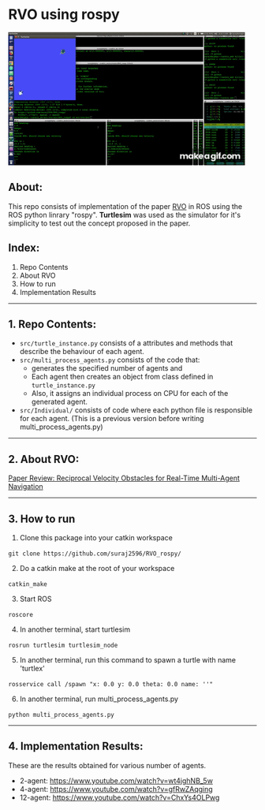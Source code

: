 # RVO using rospy
![](https://github.com/suraj2596/RVO_rospy/blob/master/repo_support_files/2_agents.gif?raw=true)

## About:
This repo consists of implementation of the paper [RVO]() in ROS using the ROS python linrary "rospy". **Turtlesim** was used as the simulator for it's simplicity to test out the concept proposed in the paper.

## Index:
1. Repo Contents
2. About RVO
3. How to run
4. Implementation Results

---

## 1. Repo Contents:
- `src/turtle_instance.py` consists of a attributes and methods that describe the behaviour of each agent.
- `src/multi_process_agents.py` consists of the code that:
  - generates the specified number of agents and
  - Each agent then creates an object from class defined in `turtle_instance.py`
  - Also, it assigns an individual process on CPU for each of the generated agent.
- `src/Individual/` consists of code where each python file is responsible for each agent. (This is a previous version before writing multi_process_agents.py)

---

## 2. About RVO:

[Paper Review: Reciprocal Velocity Obstacles for Real-Time Multi-Agent Navigation](https://medium.com/@suraj2596/paper-review-reciprocal-velocity-obstacles-for-real-time-multi-agent-navigation-aaf6adbedefd)

---

## 3. How to run
1. Clone this package into your catkin workspace

`git clone https://github.com/suraj2596/RVO_rospy/`

2. Do a catkin make at the root of your workspace

`catkin_make`

3. Start ROS

`roscore`

4. In another terminal, start turtlesim

`rosrun turtlesim turtlesim_node`

5. In another terminal, run this command to spawn a turtle with name 'turtlex'

`rosservice call /spawn "x: 0.0 y: 0.0 theta: 0.0 name: ''"`

6. In another terminal, run multi_process_agents.py

`python multi_process_agents.py`


---
## 4. Implementation Results:

These are the results obtained for various number of agents.
- 2-agent: https://www.youtube.com/watch?v=wt4jghNB_5w
- 4-agent: https://www.youtube.com/watch?v=gfRwZAqging
- 12-agent: https://www.youtube.com/watch?v=ChxYs4OLPwg
